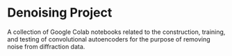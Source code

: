 # Denoising Project
A collection of Google Colab notebooks related to the construction, training, and testing of convolutional autoencoders for the purpose of removing noise from diffraction data.  
